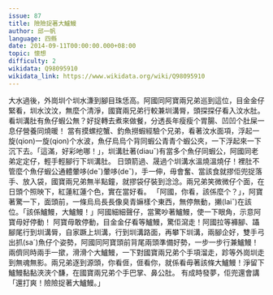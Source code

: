 ```yaml
---
issue: 87
title: 險險捉著大鱸鰻
author: 邱一帆
language: 四縣
date: 2014-09-11T00:00:00.000+08:00
topic: 懷想
difficulty: 2
wikidata: Q98095910
wikidata_link: https://www.wikidata.org/wiki/Q98095910
---
```

大水過後，外崗圳个圳水溓到腳目珠恁高。阿國同阿寶兩兄弟巡到這位，目金金仔緊看，圳水汶汶，無麼个清淨，國寶兩兄弟行較兼圳溝脣，頭探探仔看入汶水肚。看圳溝肚有魚仔蝦公無？好捉轉去煮來做餐，分透長年瘦瘦个胃腸、凹凹个肚屎一息仔營養同燒暖！
當有摸螺挖蟹、釣魚撈蝦經驗个兄弟，看著汶水面項，浮起一旋(qion)一旋(qion)个水波，魚仔烏烏个背同蝦公青青个蝦公夾，一下浮起來一下沉下去。「這滿，好彩吔哪！」，圳溝肚著(diauˇ)有當多个魚仔同蝦公，阿國同老弟定定仔，輕手輕腳行下圳溝肚。
日頭箭過、晟過个圳溝水溫燒溫燒仔！裡肚不管麼个魚仔蝦公通體暈哆(deˇ)暈哆(deˇ)，手一伸，毋會奮、當該食就摎佢兜捉落手、放入袋，國寶兩兄弟無半點鐘，就摎袋仔裝到淰淰。兩兄弟笑微微仔个面，在日頭个照映下，紅蓮紅蓮个色，實在當好看。
「阿國，你看，該係麼个？」，阿寶著驚一下，面頭前，一條烏烏長長像臭青嫲樣个東西，無停無動，攋(laiˇ)在該位。「該係鱸鰻，大鱸鰻！」阿國細細聲仔，當驚吵著鱸鰻，使一下眼角，示意阿寶毋好停動！
阿寶毋敢停動，目金金仔看等鱸鰻，驚佢瀉走！阿國拉等褲腳、躡腳尾行到圳溝脣，自家蹶上圳溝，行到圳溝路面，再攀下圳溝，兩腳企好，雙手弓出抓(saˊ)魚仔个姿勢，阿國同阿寶頭前背尾兩頭準備好勢，一步一步行兼鱸鰻！兩儕同時兩手一撳，滑滑个大鱸鰻，一下對國寶兩兄弟个手項溜走，跈等外崗圳走到無魂無影。兩兄弟逐到源頭，你看𠊎，𠊎看你，就係看毋著該條大鱸鰻！淨留下鱸鰻黏黏浹浹个馦，在國寶兩兄弟个手巴掌、鼻公肚。
有成時發夢，佢兜還會講「還打爽！險險捉著大鱸鰻。」
